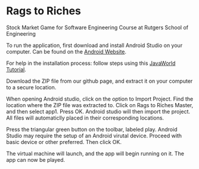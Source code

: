 # Rags to Riches 
Stock Market Game for Software Engineering Course at Rutgers School of Engineering

To run the application, first download and install Android Studio on your computer. Can be found on the [Android Website](http://developer.android.com/studio/index.htmll).

 For help in the installation process: follow steps using this 
[JavaWorld Tutorial](http://www.javaworld.com/article/3095406/android/android-studio-for-beginners-part-1-installation-and-setup.html).

Download the ZIP file from our github page, and extract it on your computer to a secure location. 

When opening Android studio, click on the option to Import Project.
Find the location where the ZIP file was extracted to. Click on Rags to Riches Master, and then select app1. Press OK.
Android studio will then import the project. All files will automaticlly placed in their corresponding locations.

Press the triangular green button on the toolbar, labeled play. 
Android Studio may require the setup of an Android virutal device. Proceed with basic device or other preferred. Then click OK.

The virtual machine will launch, and the app will begin running on it. The app can now be played.
